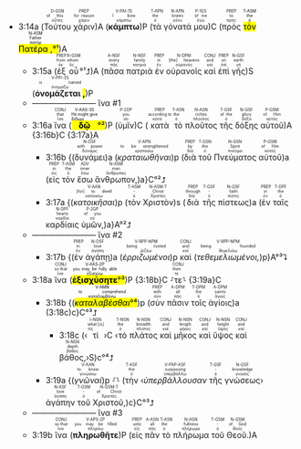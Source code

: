 - 3:14a (<RUBY><ruby><ruby>Τούτου<rt>οὗτος</rt></ruby><rt> of this</rt></ruby><rt>D-GSN</rt></RUBY> <RUBY><ruby><ruby>χάριν<rt>χάριν</rt></ruby><rt>for reason</rt></ruby><rt>PREP</rt></RUBY>)A (<RUBY><ruby><ruby><strong><strong>κάμπτω</strong></strong><rt>κάμπτω</rt></ruby><rt>I bow</rt></ruby><rt>V-PAI-1S</rt></RUBY>)P (<RUBY><ruby><ruby>τὰ<rt>ὁ</rt></ruby><rt>the</rt></ruby><rt>T-APN</rt></RUBY> <RUBY><ruby><ruby>γόνατά<rt>γόνυ</rt></ruby><rt>knees</rt></ruby><rt>N-APN</rt></RUBY> <RUBY><ruby><ruby>μου<rt>ἐγώ</rt></ruby><rt>of me</rt></ruby><rt>P-1GS</rt></RUBY>)C (<RUBY><ruby><ruby>πρὸς<rt>πρός</rt></ruby><rt>to</rt></ruby><rt>PREP</rt></RUBY> <mark><RUBY><ruby><ruby>τὸν<rt>ὁ</rt></ruby><rt>the</rt></ruby><rt>T-ASM</rt></RUBY> <RUBY><ruby><ruby>Πατέρα <mark class="pm">,</mark><rt>πατήρ</rt></ruby><rt>Father</rt></ruby><rt>N-ASM</rt></RUBY>°¹</mark>)A
	- 3:15a (<RUBY><ruby><ruby>ἐξ<rt>ἐκ</rt></ruby><rt>from</rt></ruby><rt>PREP</rt></RUBY> <RUBY><ruby><ruby>οὗ<rt>ὅς</rt></ruby><rt>whom</rt></ruby><rt>R-GSM</rt></RUBY>°¹⮥)A (<RUBY><ruby><ruby>πᾶσα<rt>πᾶς</rt></ruby><rt>every</rt></ruby><rt>A-NSF</rt></RUBY> <RUBY><ruby><ruby>πατριὰ<rt>πατριά</rt></ruby><rt>family</rt></ruby><rt>N-NSF</rt></RUBY> <RUBY><ruby><ruby>ἐν<rt>ἐν</rt></ruby><rt>in</rt></ruby><rt>PREP</rt></RUBY> <RUBY><ruby><ruby>οὐρανοῖς<rt>οὐρανός</rt></ruby><rt>[the] heavens</rt></ruby><rt>N-DPM</rt></RUBY> <RUBY><ruby><ruby>καὶ<rt>καί</rt></ruby><rt>and</rt></ruby><rt>CONJ</rt></RUBY> <RUBY><ruby><ruby>ἐπὶ<rt>ἐπί</rt></ruby><rt>on</rt></ruby><rt>PREP</rt></RUBY> <RUBY><ruby><ruby>γῆς<rt>γῆ</rt></ruby><rt>earth</rt></ruby><rt>N-GSF</rt></RUBY>)S (<RUBY><ruby><ruby><strong>ὀνομάζεται <mark class="pm">,</mark></strong><rt>ὀνομάζω</rt></ruby><rt>is named</rt></ruby><rt>V-PPI-3S</rt></RUBY>)P
	- ———————— ἵνα #1 
	- 3:16a <RUBY><ruby><ruby>ἵνα<rt>ἵνα</rt></ruby><rt>that</rt></ruby><rt>CONJ</rt></RUBY> (<mark><RUBY><ruby><ruby><strong>δῷ</strong><rt>δίδωμι</rt></ruby><rt>He might give</rt></ruby><rt>V-AAS-3S</rt></RUBY>°²</mark>)P (<RUBY><ruby><ruby>ὑμῖν<rt>σύ</rt></ruby><rt>you</rt></ruby><rt>P-2DP</rt></RUBY>)C (<RUBY><ruby><ruby>κατὰ<rt>κατά</rt></ruby><rt>according to</rt></ruby><rt>PREP</rt></RUBY> <RUBY><ruby><ruby>τὸ<rt>ὁ</rt></ruby><rt>the</rt></ruby><rt>T-ASN</rt></RUBY> <RUBY><ruby><ruby>πλοῦτος<rt>πλοῦτος</rt></ruby><rt>riches</rt></ruby><rt>N-ASN</rt></RUBY> <RUBY><ruby><ruby>τῆς<rt>ὁ</rt></ruby><rt>of the</rt></ruby><rt>T-GSF</rt></RUBY> <RUBY><ruby><ruby>δόξης<rt>δόξα</rt></ruby><rt>glory</rt></ruby><rt>N-GSF</rt></RUBY> <RUBY><ruby><ruby>αὐτοῦ<rt>αὐτός</rt></ruby><rt>of Him</rt></ruby><rt>P-GSM</rt></RUBY>)A {3:16b}C {3:17a}A
		- 3:16b {(<RUBY><ruby><ruby>δυνάμει<rt>δύναμις</rt></ruby><rt>with power</rt></ruby><rt>N-DSF</rt></RUBY>)a (<RUBY><ruby><ruby><em>κραταιωθῆναι</em><rt>κραταιόω</rt></ruby><rt>to be strengthened</rt></ruby><rt>V-APN</rt></RUBY>)p (<RUBY><ruby><ruby>διὰ<rt>διά</rt></ruby><rt>by</rt></ruby><rt>PREP</rt></RUBY> <RUBY><ruby><ruby>τοῦ<rt>ὁ</rt></ruby><rt>the</rt></ruby><rt>T-GSN</rt></RUBY> <RUBY><ruby><ruby>Πνεύματος<rt>πνεῦμα</rt></ruby><rt>Spirit</rt></ruby><rt>N-GSN</rt></RUBY> <RUBY><ruby><ruby>αὐτοῦ<rt>αὐτός</rt></ruby><rt>of Him</rt></ruby><rt>P-GSM</rt></RUBY>)a (<RUBY><ruby><ruby>εἰς<rt>εἰς</rt></ruby><rt>in</rt></ruby><rt>PREP</rt></RUBY> <RUBY><ruby><ruby>τὸν<rt>ὁ</rt></ruby><rt>the</rt></ruby><rt>T-ASM</rt></RUBY> <RUBY><ruby><ruby>ἔσω<rt>ἔσω</rt></ruby><rt>inner</rt></ruby><rt>ADV</rt></RUBY> <RUBY><ruby><ruby>ἄνθρωπον,<rt>ἄνθρωπος</rt></ruby><rt>man</rt></ruby><rt>N-ASM</rt></RUBY>)a}C°²⮥
		- 3:17a {(<RUBY><ruby><ruby><em>κατοικῆσαι</em><rt>κατοικέω</rt></ruby><rt>[for] to dwell</rt></ruby><rt>V-AAN</rt></RUBY>)p (<RUBY><ruby><ruby>τὸν<rt>ὁ</rt></ruby><rt>-</rt></ruby><rt>T-ASM</rt></RUBY> <RUBY><ruby><ruby>Χριστὸν<rt>Χριστός</rt></ruby><rt>Christ</rt></ruby><rt>N-ASM-T</rt></RUBY>)s (<RUBY><ruby><ruby>διὰ<rt>διά</rt></ruby><rt>through</rt></ruby><rt>PREP</rt></RUBY> <RUBY><ruby><ruby>τῆς<rt>ὁ</rt></ruby><rt>-</rt></ruby><rt>T-GSF</rt></RUBY> <RUBY><ruby><ruby>πίστεως<rt>πίστις</rt></ruby><rt>faith</rt></ruby><rt>N-GSF</rt></RUBY>)a (<RUBY><ruby><ruby>ἐν<rt>ἐν</rt></ruby><rt>in</rt></ruby><rt>PREP</rt></RUBY> <RUBY><ruby><ruby>ταῖς<rt>ὁ</rt></ruby><rt>the</rt></ruby><rt>T-DPF</rt></RUBY> <RUBY><ruby><ruby>καρδίαις<rt>καρδία</rt></ruby><rt>hearts</rt></ruby><rt>N-DPF</rt></RUBY> <RUBY><ruby><ruby>ὑμῶν,<rt>σύ</rt></ruby><rt>of you</rt></ruby><rt>P-2GP</rt></RUBY>)a}A°²⮥
	- ———————— ἵνα #2
		- 3:17b {(<RUBY><ruby><ruby>ἐν<rt>ἐν</rt></ruby><rt>in</rt></ruby><rt>PREP</rt></RUBY> <RUBY><ruby><ruby>ἀγάπῃ<rt>ἀγάπη</rt></ruby><rt>love</rt></ruby><rt>N-DSF</rt></RUBY>)a (<RUBY><ruby><ruby><em>ἐρριζωμένοι</em><rt>ῥιζόω</rt></ruby><rt>being rooted</rt></ruby><rt>V-RPP-NPM</rt></RUBY>)p <RUBY><ruby><ruby>καὶ<rt>καί</rt></ruby><rt>and</rt></ruby><rt>CONJ</rt></RUBY> (<RUBY><ruby><ruby><em>τεθεμελιωμένοι,</em><rt>θεμελιόω</rt></ruby><rt>being founded</rt></ruby><rt>V-RPP-NPM</rt></RUBY>)p}A°³⮧
	- 3:18a <RUBY><ruby><ruby>ἵνα<rt>ἵνα</rt></ruby><rt>so that</rt></ruby><rt>CONJ</rt></RUBY> (<mark><RUBY><ruby><ruby><strong>ἐξισχύσητε</strong><rt>ἐξισχύω</rt></ruby><rt>you may be fully able</rt></ruby><rt>V-AAS-2P</rt></RUBY>°³</mark>)P {3:18b}C ⸉<RUBY><ruby><ruby>τε<rt>τε</rt></ruby><rt>then</rt></ruby><rt>CONJ</rt></RUBY>⸊ {3:19a}C
		- 3:18b {(<mark><RUBY><ruby><ruby><em>καταλαβέσθαι</em><rt>καταλαμβάνω</rt></ruby><rt>to comprehend</rt></ruby><rt>V-AMN</rt></RUBY>°⁴</mark>)p (<RUBY><ruby><ruby>σὺν<rt>σύν</rt></ruby><rt>with</rt></ruby><rt>PREP</rt></RUBY> <RUBY><ruby><ruby>πᾶσιν<rt>πᾶς</rt></ruby><rt>all</rt></ruby><rt>A-DPM</rt></RUBY> <RUBY><ruby><ruby>τοῖς<rt>ὁ</rt></ruby><rt>the</rt></ruby><rt>T-DPM</rt></RUBY> <RUBY><ruby><ruby>ἁγίοις<rt>ἅγιος</rt></ruby><rt>saints</rt></ruby><rt>A-DPM</rt></RUBY>)a (3:18c)c}C°³⮥
			- 3:18c (‹<RUBY><ruby><ruby>τί<rt>τίς</rt></ruby><rt>what [is]</rt></ruby><rt>I-NSN</rt></RUBY>›C ‹<RUBY><ruby><ruby>τὸ<rt>ὁ</rt></ruby><rt>the</rt></ruby><rt>T-NSN</rt></RUBY> <RUBY><ruby><ruby>πλάτος<rt>πλάτος</rt></ruby><rt>breadth</rt></ruby><rt>N-NSN</rt></RUBY> <RUBY><ruby><ruby>καὶ<rt>καί</rt></ruby><rt>and</rt></ruby><rt>CONJ</rt></RUBY> <RUBY><ruby><ruby>μῆκος<rt>μῆκος</rt></ruby><rt>length</rt></ruby><rt>N-NSN</rt></RUBY> <RUBY><ruby><ruby>καὶ<rt>καί</rt></ruby><rt>and</rt></ruby><rt>CONJ</rt></RUBY> <RUBY><ruby><ruby>ὕψος<rt>ὕψος</rt></ruby><rt>height</rt></ruby><rt>N-NSN</rt></RUBY> <RUBY><ruby><ruby>καὶ<rt>καί</rt></ruby><rt>and</rt></ruby><rt>CONJ</rt></RUBY> <RUBY><ruby><ruby>βάθος,<rt>βάθος</rt></ruby><rt>depth</rt></ruby><rt>N-NSN</rt></RUBY>›S)c°⁴⮥
		- <rt>3:19a</rt> {(<RUBY><ruby><ruby><em>γνῶναί</em><rt>γινώσκω</rt></ruby><rt>to know</rt></ruby><rt>V-AAN</rt></RUBY>)p ⸉⸊ (<RUBY><ruby><ruby>τὴν<rt>ὁ</rt></ruby><rt>the</rt></ruby><rt>T-ASF</rt></RUBY> ‹<RUBY><ruby><ruby><em>ὑπερβάλλουσαν</em><rt>ὑπερβάλλω</rt></ruby><rt>surpassing</rt></ruby><rt>V-PAP-ASF</rt></RUBY> <RUBY><ruby><ruby>τῆς<rt>ὁ</rt></ruby><rt>-</rt></ruby><rt>T-GSF</rt></RUBY> <RUBY><ruby><ruby>γνώσεως<rt>γνῶσις</rt></ruby><rt>knowledge</rt></ruby><rt>N-GSF</rt></RUBY>› <RUBY><ruby><ruby>ἀγάπην<rt>ἀγάπη</rt></ruby><rt>love</rt></ruby><rt>N-ASF</rt></RUBY> <RUBY><ruby><ruby>τοῦ<rt>ὁ</rt></ruby><rt>-</rt></ruby><rt>T-GSM</rt></RUBY> <RUBY><ruby><ruby>Χριστοῦ,<rt>Χριστός</rt></ruby><rt>of Christ</rt></ruby><rt>N-GSM-T</rt></RUBY>)c}C°³⮥
	- ———————— ἵνα #3
	- <rt>3:19b</rt> <RUBY><ruby><ruby>ἵνα<rt>ἵνα</rt></ruby><rt>so that</rt></ruby><rt>CONJ</rt></RUBY> (<RUBY><ruby><ruby><strong>πληρωθῆτε</strong><rt>πληρόω</rt></ruby><rt>you may be filled</rt></ruby><rt>V-APS-2P</rt></RUBY>)P (<RUBY><ruby><ruby>εἰς<rt>εἰς</rt></ruby><rt>unto</rt></ruby><rt>PREP</rt></RUBY> <RUBY><ruby><ruby>πᾶν<rt>πᾶς</rt></ruby><rt>all</rt></ruby><rt>A-ASN</rt></RUBY> <RUBY><ruby><ruby>τὸ<rt>ὁ</rt></ruby><rt>the</rt></ruby><rt>T-ASN</rt></RUBY> <RUBY><ruby><ruby>πλήρωμα<rt>πλήρωμα</rt></ruby><rt>fullness</rt></ruby><rt>N-ASN</rt></RUBY> <RUBY><ruby><ruby>τοῦ<rt>ὁ</rt></ruby><rt>-</rt></ruby><rt>T-GSM</rt></RUBY> <RUBY><ruby><ruby>Θεοῦ.<rt>θεός</rt></ruby><rt>of God</rt></ruby><rt>N-GSM</rt></RUBY>)A
